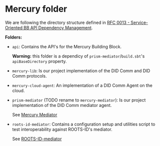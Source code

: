 # Mercury folder

We are following the directory structure defined in [RFC 0013 - Service-Oriented BB API Dependency Management](https://input-output.atlassian.net/wiki/spaces/ATB/pages/3534848001/RFC+0013+-+Service-Oriented+BB+API+Dependency+Management).

**Folders:**

- `api`:
  Contains the API's for the Mercury Building Block.

  **Warning:** this folder is a dependicy of `prism-mediator`/`build.sbt`'s `apiBaseDirectory` property.

- `mercury-lib`:
  Is our project implementation of the DID Comm and DID Comm protocols.

- `mercury-cloud-agent`:
  An implementation of a DID Comm Agent on the cloud.

- `prism-mediator` (TODO rename to `mercury-mediator`):
  Is our project implementation of the DID Comm mediator agent.

  See [Mercury Mediator](./prism-mediator/README.md)

- `roots-id-mediator`:
  Contains a configuration setup and utilities script to test interoperability against ROOTS-ID's mediator.

  See [ROOTS-ID-mediator](./roots-id-mediator/REAMDE-ROOTS-ID-mediator.md)
